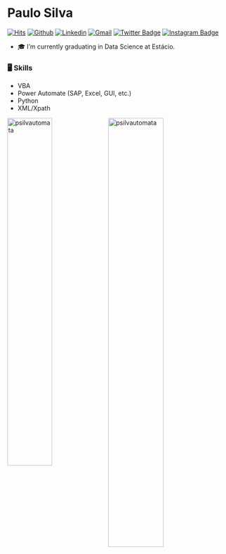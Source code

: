 # Paulo Silva
[![Hits](https://hits.seeyoufarm.com/api/count/incr/badge.svg?url=https%3A%2F%2Fgithub.com%2Fpsilvautomata%2Fhit-counter&count_bg=%2337A3B8&title_bg=%23555555&icon=github.svg&icon_color=%23FFFFFF&title=hits&edge_flat=false)](https://hits.seeyoufarm.com)
[![Github](https://img.shields.io/github/followers/psilvautomata?label=Follow&style=social)](https://github.com/psilvautomata)
[![Linkedin](https://img.shields.io/badge/-LinkedIn-blue?style=flat&logo=Linkedin&logoColor=white)](https://www.linkedin.com/in/paulo-roberto-nascimento-silva/)
[![Gmail](https://img.shields.io/badge/-Gmail-980002?style=flat&logo=Gmail&logoColor=white)](mailto:prnascimento.eng@gmail.com)
[![Twitter Badge](https://img.shields.io/badge/-Twitter-1da1f2?labelColor=black&logo=X&logoColor=white&link=https://x.com/l_pauloo)](https://x.com/l_pauloo)
[![Instagram Badge](https://img.shields.io/badge/-Instagram-db0075?logo=instagram&logoColor=white&link=https://instagram.com/pauloo.rns/)](https://www.instagram.com/pauloo.rns)

- 🎓 I’m currently graduating in Data Science at Estácio.

### 🖥 Skills

- VBA
- Power Automate (SAP, Excel, GUI, etc.)
- Python
- XML/Xpath


<div>
  <img width="45%" align="left" src="https://github-readme-stats.vercel.app/api/top-langs?username=psilvautomata&show_icons=true&locale=en&layout=compact" alt="psilvautomata" />
  <img width="50%"  src="https://github-readme-streak-stats.herokuapp.com/?user=psilvautomata&" alt="psilvautomata" />
</div>
